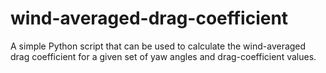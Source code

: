 # wind-averaged-drag-coefficient
A simple Python script that can be used to calculate the wind-averaged drag coefficient for a given set of yaw angles and drag-coefficient values.
